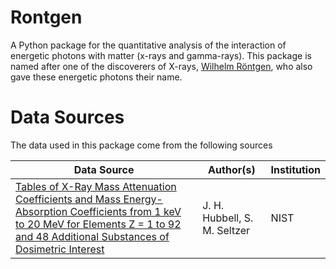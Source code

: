 # Rontgen
A Python package for the quantitative analysis of the interaction of energetic photons with matter (x-rays and gamma-rays). This package is named after one of the discoverers
of X-rays, [Wilhelm Röntgen](https://en.wikipedia.org/wiki/Wilhelm_Röntgen), who also
gave these energetic photons their name.

# Data Sources
The data used in this package come from the following sources

| Data Source | Author(s) | Institution |
|-------------|-----------|-------------|
| [Tables of X-Ray Mass Attenuation Coefficients and Mass Energy-Absorption Coefficients from 1 keV to 20 MeV for Elements Z = 1 to 92 and 48 Additional Substances of Dosimetric Interest](http://www.nist.gov/pml/data/xraycoef/index.cfm) | J. H. Hubbell, S. M. Seltzer | NIST |
